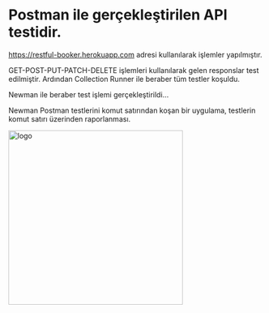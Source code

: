# Postman ile gerçekleştirilen API testidir.

https://restful-booker.herokuapp.com  adresi kullanılarak işlemler yapılmıştır.

GET-POST-PUT-PATCH-DELETE işlemleri kullanılarak gelen responslar test edilmiştir. Ardından Collection Runner ile beraber tüm testler koşuldu.

Newman ile beraber test işlemi gerçekleştirildi...

Newman Postman testlerini komut satırından koşan bir uygulama, testlerin komut satırı üzerinden raporlanması.

<img width="344" alt="logo" src="https://user-images.githubusercontent.com/100466472/204489415-52ffdbc8-7e91-4d91-b733-17fa47f3f7f5.png">
